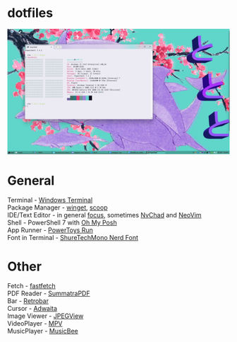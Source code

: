 # dotfiles
<img src="screen.jpg" />

# General
Terminal - <a href="https://github.com/microsoft/terminal">Windows Terminal</a> <br />
Package Manager - <a href="https://github.com/microsoft/winget-cli">winget</a>, <a href="https://scoop.sh">scoop</a> <br />
IDE/Text Editor - in general <a href="https://github.com/focus-editor/focus">focus</a>, sometimes <a href="https://github.com/NvChad/NvChad">NvChad</a> and <a href="https://github.com/neovim/neovim">NeoVim</a> <br />
Shell - PowerShell 7 with <a href="https://ohmyposh.dev/">Oh My Posh</a> <br />
App Runner - <a href="https://github.com/microsoft/PowerToys/wiki/PowerToys-Run-Overview/eef04e3ca7665e727737c6cd951a801daa0b63cc">PowerToys Run</a> <br />
Font in Terminal - <a href="https://github.com/ryanoasis/nerd-fonts/releases/download/v3.1.1/ShareTechMono.zip">ShureTechMono Nerd Font</a>

# Other
Fetch - <a href="https://github.com/fastfetch-cli/fastfetch">fastfetch</a> <br />
PDF Reader - <a href="https://github.com/sumatrapdfreader/sumatrapdf">SummatraPDF</a> <br />
Bar - <a href="https://github.com/dremin/RetroBar">Retrobar</a> <br />
Cursor - <a href="https://7themes.su/stuff/kursory_windows/adwaita/7-1-0-480">Adwaita</a> <br />
Image Viewer - <a href="https://github.com/sylikc/jpegview">JPEGView</a> <br />
VideoPlayer - <a href="https://mpv.io/">MPV</a> <br />
MusicPlayer - <a href="https://getmusicbee.com/">MusicBee</a>
